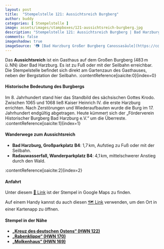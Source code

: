 ```yaml
---
layout: post
title:  "Stempelstelle 121: Aussichtsreich Burgberg"
author: buddy
categories: [ Stempelstelle ]
image: assets/images/stampboxes/121-aussichtsreich-burgberg.jpg
description: "Stempelstelle 121: Aussichtsreich Burgberg | Bad Harzburg"
comments: false
imageshadow: true
imageSource: '📷 [Bad Harzburg Großer Burgberg Canossasäule](https://commons.wikimedia.org/wiki/File:Bad_Harzburg_Gro%C3%9Fer_Burgberg_Canossas%C3%A4ule.jpg) von <a href="//commons.wikimedia.org/wiki/User:Rabanus_Flavus" title="User:Rabanus Flavus">Rabanus Flavus</a> unter Lizenz [CC0](http://creativecommons.org/publicdomain/zero/1.0/deed.en)'
---
```


Das **Aussichtsreich** ist ein Gasthaus auf dem Großen Burgberg (483 m ü. NN) über Bad Harzburg. Es ist zu Fuß oder mit der Seilbahn erreichbar. Die Stempelstelle befindet sich direkt am Gartenzaun des Gasthauses, neben der Bergstation der Seilbahn. :contentReference[oaicite:0]{index=0}

#### Historische Bedeutung des Burgbergs

Im 8. Jahrhundert stand hier das Standbild des sächsischen Gottes Krodo. Zwischen 1065 und 1068 ließ Kaiser Heinrich IV. die erste Harzburg errichten. Nach Zerstörungen und Wiederaufbauten wurde die Burg im 17. Jahrhundert endgültig abgetragen. Heute kümmert sich der „Förderverein Historischer Burgberg Bad Harzburg e.V.“ um die Überreste. :contentReference[oaicite:1]{index=1}

#### Wanderwege zum Aussichtsreich

- **Bad Harzburg, Großparkplatz B4**: 1,7 km, Aufstieg zu Fuß oder mit der Seilbahn.
- **Radauwasserfall, Wanderparkplatz B4**: 4,1 km, mittelschwerer Anstieg durch den Wald.

:contentReference[oaicite:2]{index=2}

#### Anfahrt

Unter diesem [📍 Link](https://www.google.com/maps/dir/?api=1&origin=&destination=51.871667%2C%2010.566389) ist der Stempel in Google Maps zu finden.

<div class="android-only">
  Auf einem Handy kannst du auch diesen 
  <a href="geo:51.871667,10.566389">🗺️ Link</a> 
  verwenden, um den Ort in einer Kartenapp zu öffnen.
  <p></p>
</div>

#### Stempel in der Nähe

- [**„Kreuz des deutschen Ostens“ (HWN 122)**](/stempelstelle-122-kreuz-des-deutschen-ostens)
- [**„Rabenklippe“ (HWN 170)**](/stempelstelle-170-rabenklippe)
- [**„Molkenhaus“ (HWN 169)**](/stempelstelle-169-molkenhaus)

